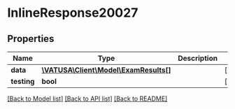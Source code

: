 # InlineResponse20027

## Properties
Name | Type | Description | Notes
------------ | ------------- | ------------- | -------------
**data** | [**\VATUSA\Client\Model\ExamResults[]**](ExamResults.md) |  | [optional] 
**testing** | **bool** |  | [optional] 

[[Back to Model list]](../README.md#documentation-for-models) [[Back to API list]](../README.md#documentation-for-api-endpoints) [[Back to README]](../README.md)



